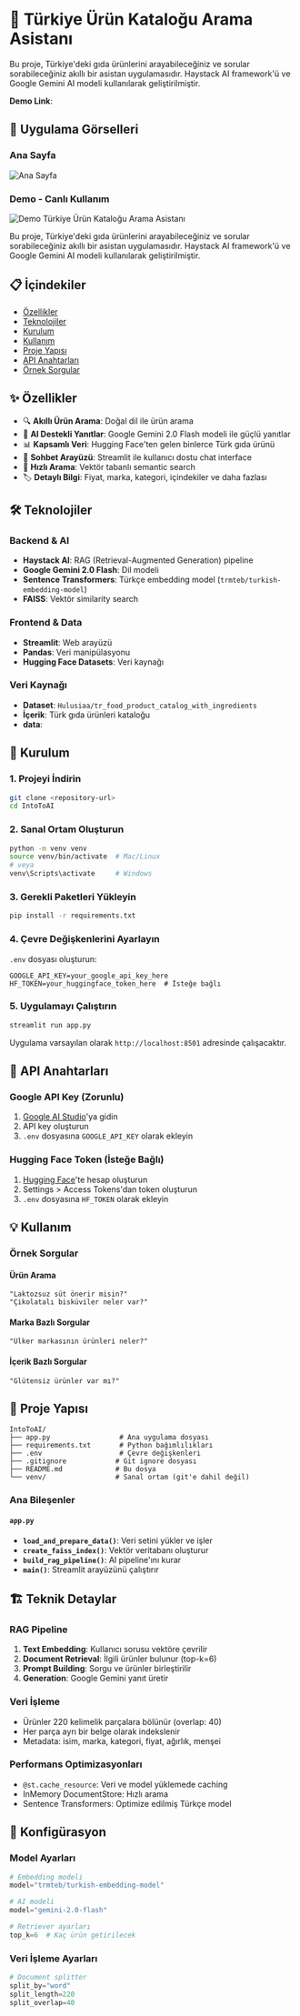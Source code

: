 # 🛒 Türkiye Ürün Kataloğu Arama Asistanı

Bu proje, Türkiye'deki gıda ürünlerini arayabileceğiniz ve sorular sorabileceğiniz akıllı bir asistan uygulamasıdır. Haystack AI framework'ü ve Google Gemini AI modeli kullanılarak geliştirilmiştir.

**Demo Link**: 

## 📸 Uygulama Görselleri

### Ana Sayfa
![Ana Sayfa](screenshoots/anasayfa.png)

### Demo - Canlı Kullanım
![Demo](screenshoots/demoGift.gif) Türkiye Ürün Kataloğu Arama Asistanı

Bu proje, Türkiye'deki gıda ürünlerini arayabileceğiniz ve sorular sorabileceğiniz akıllı bir asistan uygulamasıdır. Haystack AI framework'ü ve Google Gemini AI modeli kullanılarak geliştirilmiştir.


## 📋 İçindekiler

- [Özellikler](#özellikler)
- [Teknolojiler](#teknolojiler)
- [Kurulum](#kurulum)
- [Kullanım](#kullanım)
- [Proje Yapısı](#proje-yapısı)
- [API Anahtarları](#api-anahtarları)
- [Örnek Sorgular](#örnek-sorgular)

## ✨ Özellikler

- 🔍 **Akıllı Ürün Arama**: Doğal dil ile ürün arama
- 🤖 **AI Destekli Yanıtlar**: Google Gemini 2.0 Flash modeli ile güçlü yanıtlar
- 📊 **Kapsamlı Veri**: Hugging Face'ten gelen binlerce Türk gıda ürünü
- 💬 **Sohbet Arayüzü**: Streamlit ile kullanıcı dostu chat interface
- 🚀 **Hızlı Arama**: Vektör tabanlı semantic search
- 🏷️ **Detaylı Bilgi**: Fiyat, marka, kategori, içindekiler ve daha fazlası

## 🛠️ Teknolojiler

### Backend & AI
- **Haystack AI**: RAG (Retrieval-Augmented Generation) pipeline
- **Google Gemini 2.0 Flash**: Dil modeli
- **Sentence Transformers**: Türkçe embedding model (`trmteb/turkish-embedding-model`)
- **FAISS**: Vektör similarity search

### Frontend & Data
- **Streamlit**: Web arayüzü
- **Pandas**: Veri manipülasyonu
- **Hugging Face Datasets**: Veri kaynağı

### Veri Kaynağı
- **Dataset**: `Hulusiaa/tr_food_product_catalog_with_ingredients`
- **İçerik**: Türk gıda ürünleri kataloğu
- **data**: 

## 🚀 Kurulum

### 1. Projeyi İndirin
```bash
git clone <repository-url>
cd IntoToAI
```

### 2. Sanal Ortam Oluşturun
```bash
python -m venv venv
source venv/bin/activate  # Mac/Linux
# veya
venv\Scripts\activate     # Windows
```

### 3. Gerekli Paketleri Yükleyin
```bash
pip install -r requirements.txt
```

### 4. Çevre Değişkenlerini Ayarlayın
`.env` dosyası oluşturun:
```env
GOOGLE_API_KEY=your_google_api_key_here
HF_TOKEN=your_huggingface_token_here  # İsteğe bağlı
```

### 5. Uygulamayı Çalıştırın
```bash
streamlit run app.py
```

Uygulama varsayılan olarak `http://localhost:8501` adresinde çalışacaktır.

## 🔑 API Anahtarları

### Google API Key (Zorunlu)
1. [Google AI Studio](https://aistudio.google.com/)'ya gidin
2. API key oluşturun
3. `.env` dosyasına `GOOGLE_API_KEY` olarak ekleyin

### Hugging Face Token (İsteğe Bağlı)
1. [Hugging Face](https://huggingface.co/)'te hesap oluşturun
2. Settings > Access Tokens'dan token oluşturun
3. `.env` dosyasına `HF_TOKEN` olarak ekleyin

## 💡 Kullanım

### Örnek Sorgular

#### Ürün Arama
```
"Laktozsuz süt önerir misin?"
"Çikolatalı bisküviler neler var?"
```

#### Marka Bazlı Sorgular
```
"Ülker markasının ürünleri neler?"
```

#### İçerik Bazlı Sorgular
```
"Glütensiz ürünler var mı?"
```

## 📁 Proje Yapısı

```
IntoToAI/
├── app.py                 # Ana uygulama dosyası
├── requirements.txt       # Python bağımlılıkları
├── .env                   # Çevre değişkenleri
├── .gitignore            # Git ignore dosyası
├── README.md             # Bu dosya
└── venv/                 # Sanal ortam (git'e dahil değil)
```

### Ana Bileşenler

#### `app.py`
- **`load_and_prepare_data()`**: Veri setini yükler ve işler
- **`create_faiss_index()`**: Vektör veritabanı oluşturur
- **`build_rag_pipeline()`**: AI pipeline'ını kurar
- **`main()`**: Streamlit arayüzünü çalıştırır

## 🏗️ Teknik Detaylar

### RAG Pipeline
1. **Text Embedding**: Kullanıcı sorusu vektöre çevrilir
2. **Document Retrieval**: İlgili ürünler bulunur (top-k=6)
3. **Prompt Building**: Sorgu ve ürünler birleştirilir
4. **Generation**: Google Gemini yanıt üretir

### Veri İşleme
- Ürünler 220 kelimelik parçalara bölünür (overlap: 40)
- Her parça ayrı bir belge olarak indekslenir
- Metadata: isim, marka, kategori, fiyat, ağırlık, menşei

### Performans Optimizasyonları
- `@st.cache_resource`: Veri ve model yüklemede caching
- InMemory DocumentStore: Hızlı arama
- Sentence Transformers: Optimize edilmiş Türkçe model

## 🔧 Konfigürasyon

### Model Ayarları
```python
# Embedding modeli
model="trmteb/turkish-embedding-model"

# AI modeli
model="gemini-2.0-flash"

# Retriever ayarları
top_k=6  # Kaç ürün getirilecek
```

### Veri İşleme Ayarları
```python
# Document splitter
split_by="word"
split_length=220
split_overlap=40
```
